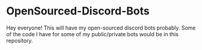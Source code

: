 # OpenSourced-Discord-Bots
Hey everyone! This will have my open-sourced discord bots probably. Some of the code I have for some of my public/private bots would be in this repository.

